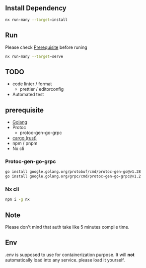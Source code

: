 ## Install Dependency
```sh
nx run-many --target=install
```

## Run
Please check [Prerequisite](#prerequisite) before runing
```sh
nx run-many --target=serve
```

## TODO
- code linter / format
  - prettier / editorconfig
- Automated test

## prerequisite
- [Golang](https://go.dev/doc/install)
- Protoc
  - protoc-gen-go-grpc
- [cargo (rust)](https://rustup.rs/)
- npm / pnpm
- Nx cli

### Protoc-gen-go-grpc
```sh
go install google.golang.org/protobuf/cmd/protoc-gen-go@v1.28
go install google.golang.org/grpc/cmd/protoc-gen-go-grpc@v1.2
```

### Nx cli
```sh
npm i -g nx
```

## Note
Please don't mind that auth take like 5 minutes compile time.

## Env
.env is supposed to use for containerization purpose. It will **not** automatically load into any service. please load it yourself.